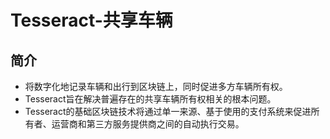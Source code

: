 # Tesseract-共享车辆
## 简介
- 将数字化地记录车辆和出行到区块链上，同时促进多方车辆所有权。
- Tesseract旨在解决普遍存在的共享车辆所有权相关的根本问题。
- Tesseract的基础区块链技术将通过单一来源、基于使用的支付系统来促进所有者、运营商和第三方服务提供商之间的自动执行交易。



